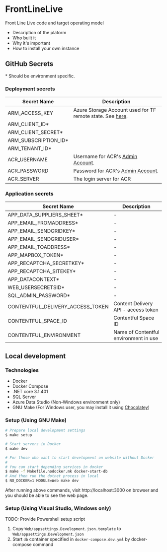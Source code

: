 # FrontLineLive

Front Line Live code and target operating model

- Description of the platorm
- Who built it
- Why it's important
- How to install your own instance

## GitHub Secrets

\* Should be environment specific.

### Deployment secrets

|Secret Name|Description|
|-|-|
|ARM_ACCESS_KEY|Azure Storage Account used for TF remote state. See [here](https://docs.microsoft.com/en-us/azure/storage/common/storage-account-keys-manage).|
|ARM_CLIENT_ID*||
|ARM_CLIENT_SECRET*||
|ARM_SUBSCRIPTION_ID*||
|ARM_TENANT_ID*||
|ACR_USERNAME|Username for ACR's [Admin Account](https://docs.microsoft.com/en-us/azure/container-registry/container-registry-authentication#admin-account).|
|ACR_PASSWORD|Password for ACR's [Admin Account](https://docs.microsoft.com/en-us/azure/container-registry/container-registry-authentication#admin-account).|
|ACR_SERVER|The login server for ACR|

### Application secrets

|Secret Name|Description|
|-|-|
|APP_DATA_SUPPLIERS_SHEET*|-|
|APP_EMAIL_FROMADDRESS*|-|
|APP_EMAIL_SENDGRIDKEY*|-|
|APP_EMAIL_SENDGRIDUSER*|-|
|APP_EMAIL_TOADDRESS*|-|
|APP_MAPBOX_TOKEN*|-|
|APP_RECAPTCHA_SECRETKEY*|-|
|APP_RECAPTCHA_SITEKEY*|-|
|APP_DATACONTEXT*|-|
|WEB_USERSECRETSID*|-|
|SQL_ADMIN_PASSWORD*|-|
|CONTENTFUL_DELIVERY_ACCESS_TOKEN|Content Delivery API - access token|
|CONTENTFUL_SPACE_ID|Contentful Space ID|
|CONTENTFUL_ENVIRONMENT|Name of Contentful environment in use|

## Local development

### Technologies
- Docker
- Docker Compose
- .NET core 3.1.401
- SQL Server
- Azure Data Studio (Non-Windows environment only)
- GNU Make (For Windows user, you may install it using [Chocolatey](https://chocolatey.org/packages/make))

### Setup (Using GNU Make)
```sh
# Prepare local development settings
$ make setup

# Start servers in Docker
$ make dev

# For those who want to start development on website without Docker
#
# You can start depending services in docker
$ make -f Makefile.nodocker.mk docker-start-db
# And then run the dotnet process in local
$ NO_DOCKER=1 MODULE=Web make dev
```
After running above commands, visit http://localhost:3000 on browser and you should be able to see the web page.

### Setup (Using Visual Studio, Windows only)
TODO: Provide Powershell setup script
1. Copy `Web/appsettings.Development.json.template` to `Web/appsettings.Development.json`
2. Start `db` container specified in `docker-compose.dev.yml` by docker-compose command
